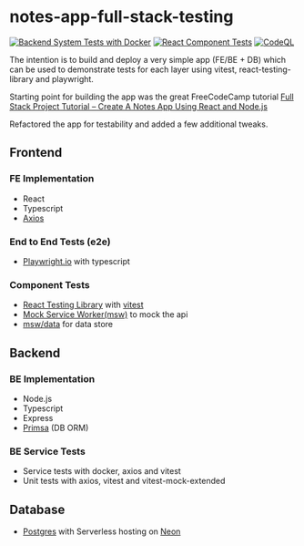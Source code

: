 # notes-app-full-stack-testing

[![Backend System Tests with Docker](https://github.com/helloitsdave/notes-app-full-stack-testing/actions/workflows/backend-system-tests.yml/badge.svg)](https://github.com/helloitsdave/notes-app-full-stack-testing/actions/workflows/backend-system-tests.yml)
[![React Component Tests](https://github.com/helloitsdave/notes-app-full-stack-testing/actions/workflows/react-component-tests.yml/badge.svg)](https://github.com/helloitsdave/notes-app-full-stack-testing/actions/workflows/react-component-tests.yml)
[![CodeQL](https://github.com/helloitsdave/notes-app/actions/workflows/codeql.yml/badge.svg)](https://github.com/helloitsdave/notes-app/actions/workflows/codeql.yml)

The intention is to build and deploy a very simple app (FE/BE + DB) which can be used to demonstrate tests for each layer using vitest, react-testing-library and playwright.

Starting point for building the app was the great FreeCodeCamp tutorial [Full Stack Project Tutorial – Create A Notes App Using React and Node.js](https://www.freecodecamp.org/news/full-stack-project-tutorial-create-a-notes-app-using-react-and-node-js/)

Refactored the app for testability and added a few additional tweaks.

## Frontend

### FE Implementation

- React
- Typescript
- [Axios](https://axios-http.com/docs/intro)

### End to End Tests (e2e)

- [Playwright.io](https://playwright.dev/) with typescript

### Component Tests

- [React Testing Library](https://testing-library.com/docs/react-testing-library/intro/) with [vitest](https://vitest.dev/)
- [Mock Service Worker(msw)](https://mswjs.io/) to mock the api
- [msw/data](https://github.com/mswjs/data) for data store

## Backend

### BE Implementation

- Node.js
- Typescript
- Express
- [Primsa](https://www.prisma.io/) (DB ORM)

### BE Service Tests

- Service tests with docker, axios and vitest
- Unit tests with axios, vitest and vitest-mock-extended

## Database

- [Postgres](https://www.postgresql.org/) with Serverless hosting on [Neon](https://neon.tech/)
